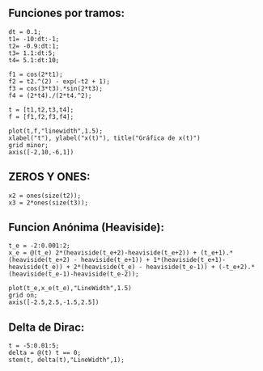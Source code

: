 ## Funciones por tramos: 
    dt = 0.1;
    t1= -10:dt:-1;
    t2= -0.9:dt:1;
    t3= 1.1:dt:5;
    t4= 5.1:dt:10;
    
    f1 = cos(2*t1);
    f2 = t2.^(2) - exp(-t2 + 1);
    f3 = cos(3*t3).*sin(2*t3);
    f4 = (2*t4)./(2*t4.^2);
    
    t = [t1,t2,t3,t4]; 
    f = [f1,f2,f3,f4]; 
    
    plot(t,f,"linewidth",1.5);
    xlabel("t"), ylabel("x(t)"), title("Gráfica de x(t)")
    grid minor;
    axis([-2,10,-6,1])

  ## ZEROS Y ONES:
    x2 = ones(size(t2));
    x3 = 2*ones(size(t3));

## Funcion Anónima (Heaviside):
    t_e = -2:0.001:2;
    x_e = @(t_e) 2*(heaviside(t_e+2)-heaviside(t_e+2)) + (t_e+1).*(heaviside(t_e+2) - heaviside(t_e+1)) + 1*(heaviside(t_e+1)-heaviside(t_e)) + 2*(heaviside(t_e) - heaviside(t_e-1)) + (-t_e+2).*(heaviside(t_e-1)-heaviside(t_e-2));
    
    plot(t_e,x_e(t_e),"LineWidth",1.5)
    grid on;
    axis([-2.5,2.5,-1.5,2.5])

## Delta de Dirac:
    t = -5:0.01:5;
    delta = @(t) t == 0;
    stem(t, delta(t),"LineWidth",1);


